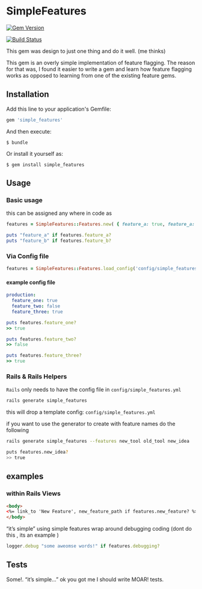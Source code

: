 # SimpleFeatures

[![Gem Version](https://badge.fury.io/rb/simple_features.svg)](https://badge.fury.io/rb/simple_features)

[![Build Status](https://travis-ci.org/freibuis/simple_features.svg?branch=master)](https://travis-ci.org/freibuis/simple_features)

This gem was design to just one thing and do it well. (me thinks)

This gem is an overly simple implementation of feature flagging. The reason for that was, I found it easier to write
a gem and learn how feature flagging works as opposed to learning from one of the existing feature gems.

## Installation

Add this line to your application's Gemfile:

```ruby
gem 'simple_features'
```

And then execute:

    $ bundle

Or install it yourself as:

    $ gem install simple_features

## Usage


### Basic usage

this can be assigned any where in code as

```ruby
features = SimpleFeatures::Features.new( { feature_a: true, feature_a: false } )

puts "feature_a" if features.feature_a?
puts "feature_b" if features.feature_b?

```

### Via Config file

```ruby
features = SimpleFeatures::Features.load_config('config/simple_features.yml')
```

#### example config file

```yaml
production:
  feature_one: true
  feature_two: false
  feature_three: true

```

```ruby
puts features.feature_one?
>> true

puts features.feature_two?
>> false

puts features.feature_three?
>> true

```


### Rails & Rails Helpers

`Rails` only needs to have the config file in `config/simple_features.yml`


```bash
rails generate simple_features

```
this will drop a template config: `config/simple_features.yml`

if you want to use the generator to create with feature names do the following
```bash
rails generate simple_features --features new_tool old_tool new_idea

puts features.new_idea?
>> true

```

## examples

### within Rails Views

```html
<body>
<%= link_to 'New Feature', new_feature_path if features.new_feature? %>
</body>
```
 “it’s simple”
using simple features wrap around debugging coding (dont do this , its an example )

```ruby
logger.debug "some aweomse words!" if features.debugging?
```


## Tests

Some!.  “it’s simple...” ok you got me I should write MOAR! tests.
